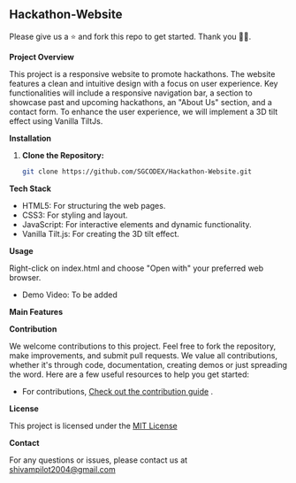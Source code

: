 ## Hackathon-Website
Please give us a ⭐ and fork this repo to get started. Thank you 🙌🙌.

**Project Overview**

This project is a responsive website to promote hackathons. The website features a clean and intuitive design with a focus on user experience. Key functionalities will include a responsive navigation bar, a section to showcase past and upcoming hackathons, an "About Us" section, and a contact form. To enhance the user experience, we will implement a 3D tilt effect using Vanilla TiltJs.

**Installation**

1.  **Clone the Repository:**
    ```bash
    git clone https://github.com/SGCODEX/Hackathon-Website.git
    ```

**Tech Stack**

- HTML5: For structuring the web pages.   
- CSS3: For styling and layout.   
- JavaScript: For interactive elements and dynamic functionality.
- Vanilla Tilt.js: For creating the 3D tilt effect.

**Usage**

Right-click on index.html and choose "Open with" your preferred web browser.

- Demo Video: To be added

**Main Features**

**Contribution**

We welcome contributions to this project. Feel free to fork the repository, make improvements, and submit pull requests.
We value all contributions, whether it's through code, documentation, creating demos or just spreading the word.
Here are a few useful resources to help you get started:
- For contributions, [Check out the contribution guide](https://github.com/SGCODEX/Hackathon-Website/blob/main/CONTRIBUTING.md) .

**License**

This project is licensed under the [MIT License](https://github.com/SGCODEX/Hackathon-Website/blob/main/LICENSE)

**Contact**

For any questions or issues, please contact us at shivampilot2004@gmail.com
